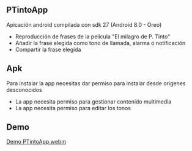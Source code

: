 ## PTintoApp

Apicación android compilada con sdk 27 (Android 8.0 - Oreo)

- Reproducción de frases de la película "El milagro de P. Tinto"
- Añadir la frase elegida como tono de llamada, alarma o notificación
- Compartir la frase elegida

## Apk

Para instalar la app necesitas dar permiso para instalar desde origenes desconocidos

- La app necesita permiso para gestionar contenido multimedia
- La app necesita permiso para editar los tonos


## Demo
[Demo PTintoApp.webm](https://github.com/abeltran10/PTintoApp/assets/44783052/b6be8198-7cf4-444e-aef0-1578afd08713)



